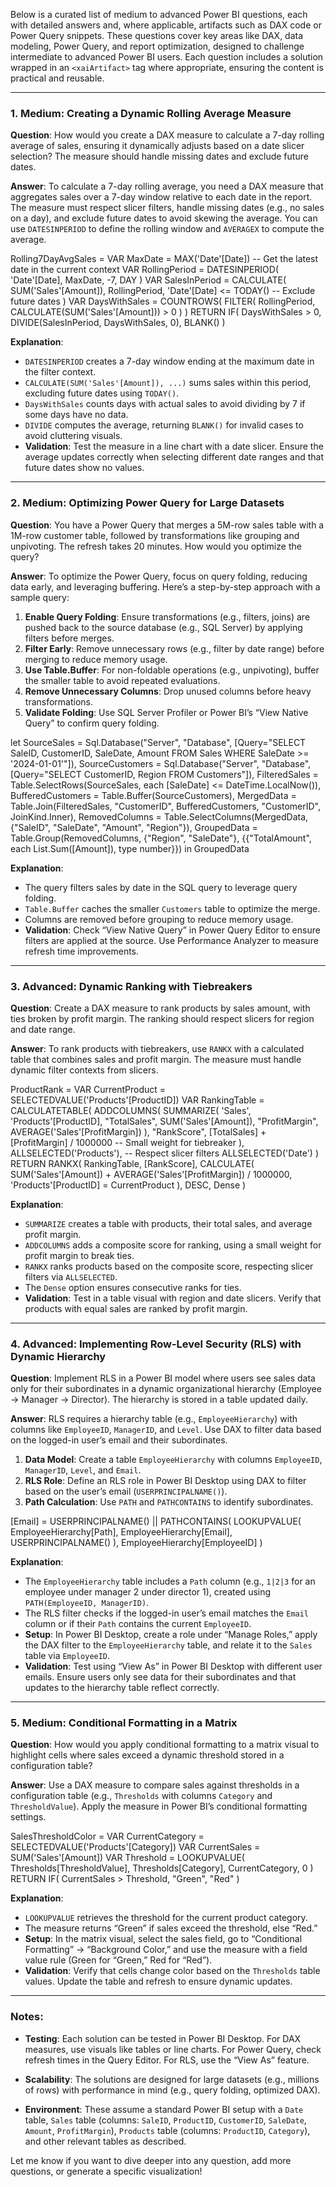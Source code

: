 Below is a curated list of medium to advanced Power BI questions, each with detailed answers and, where applicable, artifacts such as DAX code or Power Query snippets. These questions cover key areas like DAX, data modeling, Power Query, and report optimization, designed to challenge intermediate to advanced Power BI users. Each question includes a solution wrapped in an `<xaiArtifact>` tag where appropriate, ensuring the content is practical and reusable.

---

### 1. Medium: Creating a Dynamic Rolling Average Measure
**Question**: How would you create a DAX measure to calculate a 7-day rolling average of sales, ensuring it dynamically adjusts based on a date slicer selection? The measure should handle missing dates and exclude future dates.

**Answer**:
To calculate a 7-day rolling average, you need a DAX measure that aggregates sales over a 7-day window relative to each date in the report. The measure must respect slicer filters, handle missing dates (e.g., no sales on a day), and exclude future dates to avoid skewing the average. You can use `DATESINPERIOD` to define the rolling window and `AVERAGEX` to compute the average.

<xaiArtifact artifact_id="ee20a79e-b0d0-453c-a36a-a957a984ed87" artifact_version_id="ff7d241c-263e-48dd-8ff2-82300eb4325f" title="RollingAverageDAX.txt" contentType="text/plain">
Rolling7DayAvgSales = 
VAR MaxDate = MAX('Date'[Date]) -- Get the latest date in the current context
VAR RollingPeriod = 
    DATESINPERIOD(
        'Date'[Date],
        MaxDate,
        -7,
        DAY
    )
VAR SalesInPeriod = 
    CALCULATE(
        SUM('Sales'[Amount]),
        RollingPeriod,
        'Date'[Date] <= TODAY() -- Exclude future dates
    )
VAR DaysWithSales = 
    COUNTROWS(
        FILTER(
            RollingPeriod,
            CALCULATE(SUM('Sales'[Amount])) > 0
        )
    )
RETURN
    IF(
        DaysWithSales > 0,
        DIVIDE(SalesInPeriod, DaysWithSales, 0),
        BLANK()
    )
</xaiArtifact>

**Explanation**:
- `DATESINPERIOD` creates a 7-day window ending at the maximum date in the filter context.
- `CALCULATE(SUM('Sales'[Amount]), ...)` sums sales within this period, excluding future dates using `TODAY()`.
- `DaysWithSales` counts days with actual sales to avoid dividing by 7 if some days have no data.
- `DIVIDE` computes the average, returning `BLANK()` for invalid cases to avoid cluttering visuals.
- **Validation**: Test the measure in a line chart with a date slicer. Ensure the average updates correctly when selecting different date ranges and that future dates show no values.

---

### 2. Medium: Optimizing Power Query for Large Datasets
**Question**: You have a Power Query that merges a 5M-row sales table with a 1M-row customer table, followed by transformations like grouping and unpivoting. The refresh takes 20 minutes. How would you optimize the query?

**Answer**:
To optimize the Power Query, focus on query folding, reducing data early, and leveraging buffering. Here’s a step-by-step approach with a sample query:

1. **Enable Query Folding**: Ensure transformations (e.g., filters, joins) are pushed back to the source database (e.g., SQL Server) by applying filters before merges.
2. **Filter Early**: Remove unnecessary rows (e.g., filter by date range) before merging to reduce memory usage.
3. **Use Table.Buffer**: For non-foldable operations (e.g., unpivoting), buffer the smaller table to avoid repeated evaluations.
4. **Remove Unnecessary Columns**: Drop unused columns before heavy transformations.
5. **Validate Folding**: Use SQL Server Profiler or Power BI’s “View Native Query” to confirm query folding.

<xaiArtifact artifact_id="3b712718-6a8c-4086-bb27-d6debb6a0223" artifact_version_id="df7bf1c9-4085-405a-a8ee-924b58833c03" title="OptimizedSalesQuery.m" contentType="text/plain">
let
    SourceSales = Sql.Database("Server", "Database", [Query="SELECT SaleID, CustomerID, SaleDate, Amount FROM Sales WHERE SaleDate >= '2024-01-01'"]),
    SourceCustomers = Sql.Database("Server", "Database", [Query="SELECT CustomerID, Region FROM Customers"]),
    FilteredSales = Table.SelectRows(SourceSales, each [SaleDate] <= DateTime.LocalNow()),
    BufferedCustomers = Table.Buffer(SourceCustomers),
    MergedData = Table.Join(FilteredSales, "CustomerID", BufferedCustomers, "CustomerID", JoinKind.Inner),
    RemovedColumns = Table.SelectColumns(MergedData, {"SaleID", "SaleDate", "Amount", "Region"}),
    GroupedData = Table.Group(RemovedColumns, {"Region", "SaleDate"}, {{"TotalAmount", each List.Sum([Amount]), type number}})
in
    GroupedData
</xaiArtifact>

**Explanation**:
- The query filters sales by date in the SQL query to leverage query folding.
- `Table.Buffer` caches the smaller `Customers` table to optimize the merge.
- Columns are removed before grouping to reduce memory usage.
- **Validation**: Check “View Native Query” in Power Query Editor to ensure filters are applied at the source. Use Performance Analyzer to measure refresh time improvements.

---

### 3. Advanced: Dynamic Ranking with Tiebreakers
**Question**: Create a DAX measure to rank products by sales amount, with ties broken by profit margin. The ranking should respect slicers for region and date range.

**Answer**:
To rank products with tiebreakers, use `RANKX` with a calculated table that combines sales and profit margin. The measure must handle dynamic filter contexts from slicers.

<xaiArtifact artifact_id="2ee18029-5d66-4277-a100-fd771210ac05" artifact_version_id="c82f0016-8bc1-4b6d-ac9c-17a7d5370d3f" title="ProductRankingDAX.txt" contentType="text/plain">
ProductRank = 
VAR CurrentProduct = SELECTEDVALUE('Products'[ProductID])
VAR RankingTable = 
    CALCULATETABLE(
        ADDCOLUMNS(
            SUMMARIZE(
                'Sales',
                'Products'[ProductID],
                "TotalSales", SUM('Sales'[Amount]),
                "ProfitMargin", AVERAGE('Sales'[ProfitMargin])
            ),
            "RankScore", [TotalSales] + [ProfitMargin] / 1000000 -- Small weight for tiebreaker
        ),
        ALLSELECTED('Products'), -- Respect slicer filters
        ALLSELECTED('Date')
    )
RETURN
    RANKX(
        RankingTable,
        [RankScore],
        CALCULATE(
            SUM('Sales'[Amount]) + AVERAGE('Sales'[ProfitMargin]) / 1000000,
            'Products'[ProductID] = CurrentProduct
        ),
        DESC,
        Dense
    )
</xaiArtifact>

**Explanation**:
- `SUMMARIZE` creates a table with products, their total sales, and average profit margin.
- `ADDCOLUMNS` adds a composite score for ranking, using a small weight for profit margin to break ties.
- `RANKX` ranks products based on the composite score, respecting slicer filters via `ALLSELECTED`.
- The `Dense` option ensures consecutive ranks for ties.
- **Validation**: Test in a table visual with region and date slicers. Verify that products with equal sales are ranked by profit margin.

---

### 4. Advanced: Implementing Row-Level Security (RLS) with Dynamic Hierarchy
**Question**: Implement RLS in a Power BI model where users see sales data only for their subordinates in a dynamic organizational hierarchy (Employee -> Manager -> Director). The hierarchy is stored in a table updated daily.

**Answer**:
RLS requires a hierarchy table (e.g., `EmployeeHierarchy`) with columns like `EmployeeID`, `ManagerID`, and `Level`. Use DAX to filter data based on the logged-in user’s email and their subordinates.

1. **Data Model**: Create a table `EmployeeHierarchy` with columns `EmployeeID`, `ManagerID`, `Level`, and `Email`.
2. **RLS Role**: Define an RLS role in Power BI Desktop using DAX to filter based on the user’s email (`USERPRINCIPALNAME()`).
3. **Path Calculation**: Use `PATH` and `PATHCONTAINS` to identify subordinates.

<xaiArtifact artifact_id="f707260d-6bf6-4805-b9d4-db0e983fe964" artifact_version_id="6484d1d6-8947-4722-b99f-5451813e0c5e" title="RLSRoleDAX.txt" contentType="text/plain">
[Email] = USERPRINCIPALNAME() || 
PATHCONTAINS(
    LOOKUPVALUE(
        EmployeeHierarchy[Path],
        EmployeeHierarchy[Email], USERPRINCIPALNAME()
    ),
    EmployeeHierarchy[EmployeeID]
)
</xaiArtifact>

**Explanation**:
- The `EmployeeHierarchy` table includes a `Path` column (e.g., `1|2|3` for an employee under manager 2 under director 1), created using `PATH(EmployeeID, ManagerID)`.
- The RLS filter checks if the logged-in user’s email matches the `Email` column or if their `Path` contains the current `EmployeeID`.
- **Setup**: In Power BI Desktop, create a role under “Manage Roles,” apply the DAX filter to the `EmployeeHierarchy` table, and relate it to the `Sales` table via `EmployeeID`.
- **Validation**: Test using “View As” in Power BI Desktop with different user emails. Ensure users only see data for their subordinates and that updates to the hierarchy table reflect correctly.

---

### 5. Medium: Conditional Formatting in a Matrix
**Question**: How would you apply conditional formatting to a matrix visual to highlight cells where sales exceed a dynamic threshold stored in a configuration table?

**Answer**:
Use a DAX measure to compare sales against thresholds in a configuration table (e.g., `Thresholds` with columns `Category` and `ThresholdValue`). Apply the measure in Power BI’s conditional formatting settings.

<xaiArtifact artifact_id="efb51e68-f9d3-4b40-82e3-b03eb91c9aa5" artifact_version_id="2deb792e-9147-4961-b875-528129470bd9" title="ConditionalFormattingDAX.txt" contentType="text/plain">
SalesThresholdColor = 
VAR CurrentCategory = SELECTEDVALUE('Products'[Category])
VAR CurrentSales = SUM('Sales'[Amount])
VAR Threshold = 
    LOOKUPVALUE(
        Thresholds[ThresholdValue],
        Thresholds[Category], CurrentCategory,
        0
    )
RETURN
    IF(
        CurrentSales > Threshold,
        "Green",
        "Red"
    )
</xaiArtifact>

**Explanation**:
- `LOOKUPVALUE` retrieves the threshold for the current product category.
- The measure returns “Green” if sales exceed the threshold, else “Red.”
- **Setup**: In the matrix visual, select the sales field, go to “Conditional Formatting” -> “Background Color,” and use the measure with a field value rule (Green for “Green,” Red for “Red”).
- **Validation**: Verify that cells change color based on the `Thresholds` table values. Update the table and refresh to ensure dynamic updates.

---

### Notes:
- **Testing**: Each solution can be tested in Power BI Desktop. For DAX measures, use visuals like tables or line charts. For Power Query, check refresh times in the Query Editor. For RLS, use the “View As” feature.
- **Scalability**: The solutions are designed for large datasets (e.g., millions of rows) with performance in mind (e.g., query folding, optimized DAX).

- **Environment**: These assume a standard Power BI setup with a `Date` table, `Sales` table (columns: `SaleID`, `ProductID`, `CustomerID`, `SaleDate`, `Amount`, `ProfitMargin`), `Products` table (columns: `ProductID`, `Category`), and other relevant tables as described.

Let me know if you want to dive deeper into any question, add more questions, or generate a specific visualization!
